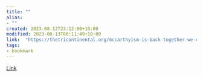 ```yaml
---
title: ""
alias:
- ""
created: 2023-08-12T23:12:00+10:00
modified: 2023-08-13T00:11:49+10:00
link:  "https://thetricontinental.org/mccarthyism-is-back-together-we-can-stop-it/"
tags:
- bookmark
---
```


> 

[Link](https://thetricontinental.org/mccarthyism-is-back-together-we-can-stop-it/)


